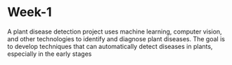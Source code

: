 # Week-1
A plant disease detection project uses machine learning, computer vision, and other technologies to identify and diagnose plant diseases. The goal is to develop techniques that can automatically detect diseases in plants, especially in the early stages
